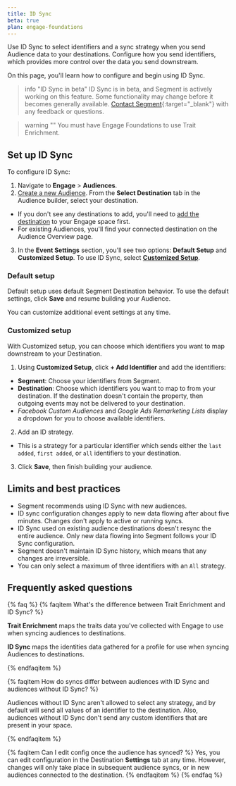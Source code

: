 ```yaml
--- 
title: ID Sync
beta: true
plan: engage-foundations
---
```


Use ID Sync to select identifiers and a sync strategy when you send Audience data to your destinations. Configure how you send identifiers, which provides more control over the data you send downstream. 

On this page, you'll learn how to configure and begin using ID Sync.

> info "ID Sync in beta"
> ID Sync is in beta, and Segment is actively working on this feature. Some functionality may change before it becomes generally available. [Contact Segment](https://segment.com/help/contact/){:target="_blank"} with any feedback or questions.

> warning ""
> You must have Engage Foundations to use Trait Enrichment. 

## Set up ID Sync

To configure ID Sync:

1. Navigate to **Engage** > **Audiences**.
2. [Create a new Audience](/docs/engage/audiences/). From the **Select Destination** tab in the Audience builder, select your destination.
- If you don't see any destinations to add, you'll need to [add the destination](/docs/connections/destinations/add-destination/#adding-a-destination) to your Engage space first.
- For existing Audiences, you'll find your connected destination on the Audience Overview page.
3. In the **Event Settings** section, you'll see two options: **Default Setup** and **Customized Setup**. To use ID Sync, select [**Customized Setup**](#customized-setup). 

### Default setup 

Default setup uses default Segment Destination behavior. To use the default settings, click **Save** and resume building your Audience. 

You can customize additional event settings at any time. 

### Customized setup 

With Customized setup, you can choose which identifiers you want to map downstream to your Destination.

1. Using **Customized Setup**, click **+ Add Identifier** and add the identifiers:
- **Segment**: Choose your identifiers from Segment.
- **Destination**: Choose which identifiers you want to map to from your destination. If the destination doesn't contain the property, then outgoing events may not be delivered to your destination.
- *Facebook Custom Audiences* and *Google Ads Remarketing Lists* display a dropdown for you to choose available identifiers. 
2. Add an ID strategy. 
- This is a strategy for a particular identifier which sends either the `last added`, `first added`, or `all` identifiers to your destination.
3. Click **Save**, then finish building your audience.


## Limits and best practices

- Segment recommends using ID Sync with new audiences. 
- ID sync configuration changes apply to new data flowing after about five minutes. Changes don't apply to active or running syncs. 
- ID Sync used on existing audience destinations doesn't resync the entire audience. Only new data flowing into Segment follows your ID Sync configuration. 
- Segment doesn't maintain ID Sync history, which means that any changes are irreversible. 
- You can only select a maximum of three identifiers with an `All` strategy.


## Frequently asked questions
{% faq %}
{% faqitem What's the difference between Trait Enrichment and ID Sync? %}

**Trait Enrichment** maps the traits data you've collected with Engage to use when syncing audiences to destinations. 

**ID Sync** maps the identities data gathered for a profile for use when syncing Audiences to destinations.

{% endfaqitem %}

{% faqitem How do syncs differ between audiences with ID Sync and audiences without ID Sync? %}

Audiences without ID Sync aren't allowed to select any strategy, and by default will send all values of an identifier to the destination. Also, audiences without ID Sync don't send any custom identifiers that are present in your space. 


{% endfaqitem %}

{% faqitem Can I edit config once the audience has synced? %}
Yes, you can edit configuration in the Destination **Settings** tab at any time. However, changes will only take place in subsequent audience syncs, or in new audiences connected to the destination.
{% endfaqitem %}
{% endfaq %}